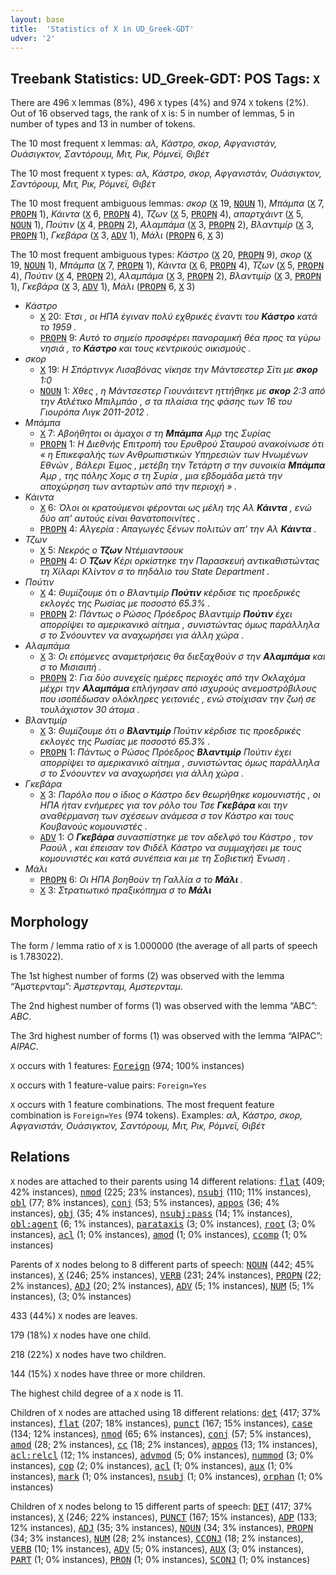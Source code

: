 ```yaml
---
layout: base
title:  'Statistics of X in UD_Greek-GDT'
udver: '2'
---
```


## Treebank Statistics: UD_Greek-GDT: POS Tags: `X`

There are 496 `X` lemmas (8%), 496 `X` types (4%) and 974 `X` tokens (2%).
Out of 16 observed tags, the rank of `X` is: 5 in number of lemmas, 5 in number of types and 13 in number of tokens.

The 10 most frequent `X` lemmas: <em>αλ, Κάστρο, σκορ, Αφγανιστάν, Ουάσιγκτον, Σαντόρουμ, Μιτ, Ρικ, Ρόμνεϊ, Θιβέτ</em>

The 10 most frequent `X` types:  <em>αλ, Κάστρο, σκορ, Αφγανιστάν, Ουάσιγκτον, Σαντόρουμ, Μιτ, Ρικ, Ρόμνεϊ, Θιβέτ</em>

The 10 most frequent ambiguous lemmas: <em>σκορ</em> (<tt><a href="el_gdt-pos-X.html">X</a></tt> 19, <tt><a href="el_gdt-pos-NOUN.html">NOUN</a></tt> 1), <em>Μπάμπα</em> (<tt><a href="el_gdt-pos-X.html">X</a></tt> 7, <tt><a href="el_gdt-pos-PROPN.html">PROPN</a></tt> 1), <em>Κάιντα</em> (<tt><a href="el_gdt-pos-X.html">X</a></tt> 6, <tt><a href="el_gdt-pos-PROPN.html">PROPN</a></tt> 4), <em>Τζων</em> (<tt><a href="el_gdt-pos-X.html">X</a></tt> 5, <tt><a href="el_gdt-pos-PROPN.html">PROPN</a></tt> 4), <em>απαρτχάιντ</em> (<tt><a href="el_gdt-pos-X.html">X</a></tt> 5, <tt><a href="el_gdt-pos-NOUN.html">NOUN</a></tt> 1), <em>Πούτιν</em> (<tt><a href="el_gdt-pos-X.html">X</a></tt> 4, <tt><a href="el_gdt-pos-PROPN.html">PROPN</a></tt> 2), <em>Αλαμπάμα</em> (<tt><a href="el_gdt-pos-X.html">X</a></tt> 3, <tt><a href="el_gdt-pos-PROPN.html">PROPN</a></tt> 2), <em>Βλαντιμίρ</em> (<tt><a href="el_gdt-pos-X.html">X</a></tt> 3, <tt><a href="el_gdt-pos-PROPN.html">PROPN</a></tt> 1), <em>Γκεβάρα</em> (<tt><a href="el_gdt-pos-X.html">X</a></tt> 3, <tt><a href="el_gdt-pos-ADV.html">ADV</a></tt> 1), <em>Μάλι</em> (<tt><a href="el_gdt-pos-PROPN.html">PROPN</a></tt> 6, <tt><a href="el_gdt-pos-X.html">X</a></tt> 3)

The 10 most frequent ambiguous types:  <em>Κάστρο</em> (<tt><a href="el_gdt-pos-X.html">X</a></tt> 20, <tt><a href="el_gdt-pos-PROPN.html">PROPN</a></tt> 9), <em>σκορ</em> (<tt><a href="el_gdt-pos-X.html">X</a></tt> 19, <tt><a href="el_gdt-pos-NOUN.html">NOUN</a></tt> 1), <em>Μπάμπα</em> (<tt><a href="el_gdt-pos-X.html">X</a></tt> 7, <tt><a href="el_gdt-pos-PROPN.html">PROPN</a></tt> 1), <em>Κάιντα</em> (<tt><a href="el_gdt-pos-X.html">X</a></tt> 6, <tt><a href="el_gdt-pos-PROPN.html">PROPN</a></tt> 4), <em>Τζων</em> (<tt><a href="el_gdt-pos-X.html">X</a></tt> 5, <tt><a href="el_gdt-pos-PROPN.html">PROPN</a></tt> 4), <em>Πούτιν</em> (<tt><a href="el_gdt-pos-X.html">X</a></tt> 4, <tt><a href="el_gdt-pos-PROPN.html">PROPN</a></tt> 2), <em>Αλαμπάμα</em> (<tt><a href="el_gdt-pos-X.html">X</a></tt> 3, <tt><a href="el_gdt-pos-PROPN.html">PROPN</a></tt> 2), <em>Βλαντιμίρ</em> (<tt><a href="el_gdt-pos-X.html">X</a></tt> 3, <tt><a href="el_gdt-pos-PROPN.html">PROPN</a></tt> 1), <em>Γκεβάρα</em> (<tt><a href="el_gdt-pos-X.html">X</a></tt> 3, <tt><a href="el_gdt-pos-ADV.html">ADV</a></tt> 1), <em>Μάλι</em> (<tt><a href="el_gdt-pos-PROPN.html">PROPN</a></tt> 6, <tt><a href="el_gdt-pos-X.html">X</a></tt> 3)


* <em>Κάστρο</em>
  * <tt><a href="el_gdt-pos-X.html">X</a></tt> 20: <em>Έτσι , οι ΗΠΑ έγιναν πολύ εχθρικές έναντι του <b>Κάστρο</b> κατά το 1959 .</em>
  * <tt><a href="el_gdt-pos-PROPN.html">PROPN</a></tt> 9: <em>Αυτό το σημείο προσφέρει πανοραμική θέα προς τα γύρω νησιά , το <b>Κάστρο</b> και τους κεντρικούς οικισμούς .</em>
* <em>σκορ</em>
  * <tt><a href="el_gdt-pos-X.html">X</a></tt> 19: <em>Η Σπόρτινγκ Λισαβόνας νίκησε την Μάντσεστερ Σίτι με <b>σκορ</b> 1:0</em>
  * <tt><a href="el_gdt-pos-NOUN.html">NOUN</a></tt> 1: <em>Χθες , η Μάντσεστερ Γιουνάιτεντ ηττήθηκε με <b>σκορ</b> 2:3 από την Ατλέτικο Μπιλμπάο , σ τα πλαίσια της φάσης των 16 του Γιουρόπα Λιγκ 2011-2012 .</em>
* <em>Μπάμπα</em>
  * <tt><a href="el_gdt-pos-X.html">X</a></tt> 7: <em>Αβοήθητοι οι άμαχοι σ τη <b>Μπάμπα</b> Αμρ της Συρίας</em>
  * <tt><a href="el_gdt-pos-PROPN.html">PROPN</a></tt> 1: <em>Η Διεθνής Επιτροπή του Ερυθρού Σταυρού ανακοίνωσε ότι « η Επικεφαλής των Ανθρωπιστικών Υπηρεσιών των Ηνωμένων Εθνών , Βάλερι Έιμος , μετέβη την Τετάρτη σ την συνοικία <b>Μπάμπα</b> Αμρ , της πόλης Χομς σ τη Συρία , μια εβδομάδα μετά την αποχώρηση των ανταρτών από την περιοχή » .</em>
* <em>Κάιντα</em>
  * <tt><a href="el_gdt-pos-X.html">X</a></tt> 6: <em>Όλοι οι κρατούμενοι φέρονται ως μέλη της Αλ <b>Κάιντα</b> , ενώ δύο απ' αυτούς είναι θανατοποινίτες .</em>
  * <tt><a href="el_gdt-pos-PROPN.html">PROPN</a></tt> 4: <em>Αλγερία : Απαγωγές ξένων πολιτών απ' την Αλ <b>Κάιντα</b> .</em>
* <em>Τζων</em>
  * <tt><a href="el_gdt-pos-X.html">X</a></tt> 5: <em>Νεκρός ο <b>Τζων</b> Ντέμιαντσουκ</em>
  * <tt><a href="el_gdt-pos-PROPN.html">PROPN</a></tt> 4: <em>Ο <b>Τζων</b> Κέρι ορκίστηκε την Παρασκευή αντικαθιστώντας τη Χίλαρι Κλίντον σ το πηδάλιο του State Department .</em>
* <em>Πούτιν</em>
  * <tt><a href="el_gdt-pos-X.html">X</a></tt> 4: <em>Θυμίζουμε ότι ο Βλαντιμίρ <b>Πούτιν</b> κέρδισε τις προεδρικές εκλογές της Ρωσίας με ποσοστό 65.3% .</em>
  * <tt><a href="el_gdt-pos-PROPN.html">PROPN</a></tt> 2: <em>Πάντως ο Ρώσος Πρόεδρος Βλαντιμίρ <b>Πούτιν</b> έχει απορρίψει το αμερικανικό αίτημα , συνιστώντας όμως παράλληλα σ το Σνόουντεν να αναχωρήσει για άλλη χώρα .</em>
* <em>Αλαμπάμα</em>
  * <tt><a href="el_gdt-pos-X.html">X</a></tt> 3: <em>Οι επόμενες αναμετρήσεις θα διεξαχθούν σ την <b>Αλαμπάμα</b> και σ το Μισισιπή .</em>
  * <tt><a href="el_gdt-pos-PROPN.html">PROPN</a></tt> 2: <em>Για δύο συνεχείς ημέρες περιοχές από την Οκλαχόμα μέχρι την <b>Αλαμπάμα</b> επλήγησαν από ισχυρούς ανεμοστρόβιλους που ισοπέδωσαν ολόκληρες γειτονιές , ενώ στοίχισαν την ζωή σε τουλάχιστον 30 άτομα .</em>
* <em>Βλαντιμίρ</em>
  * <tt><a href="el_gdt-pos-X.html">X</a></tt> 3: <em>Θυμίζουμε ότι ο <b>Βλαντιμίρ</b> Πούτιν κέρδισε τις προεδρικές εκλογές της Ρωσίας με ποσοστό 65.3% .</em>
  * <tt><a href="el_gdt-pos-PROPN.html">PROPN</a></tt> 1: <em>Πάντως ο Ρώσος Πρόεδρος <b>Βλαντιμίρ</b> Πούτιν έχει απορρίψει το αμερικανικό αίτημα , συνιστώντας όμως παράλληλα σ το Σνόουντεν να αναχωρήσει για άλλη χώρα .</em>
* <em>Γκεβάρα</em>
  * <tt><a href="el_gdt-pos-X.html">X</a></tt> 3: <em>Παρόλο που ο ίδιος ο Κάστρο δεν θεωρήθηκε κομουνιστής , οι ΗΠΑ ήταν ενήμερες για τον ρόλο του Τσε <b>Γκεβάρα</b> και την αναθέρμανση των σχέσεων ανάμεσα σ τον Κάστρο και τους Κουβανούς κομουνιστές .</em>
  * <tt><a href="el_gdt-pos-ADV.html">ADV</a></tt> 1: <em>Ο <b>Γκεβάρα</b> συνασπίστηκε με τον αδελφό του Κάστρο , τον Ραούλ , και έπεισαν τον Φιδέλ Κάστρο να συμμαχήσει με τους κομουνιστές και κατά συνέπεια και με τη Σοβιετική Ένωση .</em>
* <em>Μάλι</em>
  * <tt><a href="el_gdt-pos-PROPN.html">PROPN</a></tt> 6: <em>Οι ΗΠΑ βοηθούν τη Γαλλία σ το <b>Μάλι</b> .</em>
  * <tt><a href="el_gdt-pos-X.html">X</a></tt> 3: <em>Στρατιωτικό πραξικόπημα σ το <b>Μάλι</b></em>

## Morphology

The form / lemma ratio of `X` is 1.000000 (the average of all parts of speech is 1.783022).

The 1st highest number of forms (2) was observed with the lemma “Άμστερνταμ”: <em>Άμστερνταμ, Αμστερνταμ</em>.

The 2nd highest number of forms (1) was observed with the lemma “ABC”: <em>ABC</em>.

The 3rd highest number of forms (1) was observed with the lemma “AIPAC”: <em>AIPAC</em>.

`X` occurs with 1 features: <tt><a href="el_gdt-feat-Foreign.html">Foreign</a></tt> (974; 100% instances)

`X` occurs with 1 feature-value pairs: `Foreign=Yes`

`X` occurs with 1 feature combinations.
The most frequent feature combination is `Foreign=Yes` (974 tokens).
Examples: <em>αλ, Κάστρο, σκορ, Αφγανιστάν, Ουάσιγκτον, Σαντόρουμ, Μιτ, Ρικ, Ρόμνεϊ, Θιβέτ</em>


## Relations

`X` nodes are attached to their parents using 14 different relations: <tt><a href="el_gdt-dep-flat.html">flat</a></tt> (409; 42% instances), <tt><a href="el_gdt-dep-nmod.html">nmod</a></tt> (225; 23% instances), <tt><a href="el_gdt-dep-nsubj.html">nsubj</a></tt> (110; 11% instances), <tt><a href="el_gdt-dep-obl.html">obl</a></tt> (77; 8% instances), <tt><a href="el_gdt-dep-conj.html">conj</a></tt> (53; 5% instances), <tt><a href="el_gdt-dep-appos.html">appos</a></tt> (36; 4% instances), <tt><a href="el_gdt-dep-obj.html">obj</a></tt> (35; 4% instances), <tt><a href="el_gdt-dep-nsubj-pass.html">nsubj:pass</a></tt> (14; 1% instances), <tt><a href="el_gdt-dep-obl-agent.html">obl:agent</a></tt> (6; 1% instances), <tt><a href="el_gdt-dep-parataxis.html">parataxis</a></tt> (3; 0% instances), <tt><a href="el_gdt-dep-root.html">root</a></tt> (3; 0% instances), <tt><a href="el_gdt-dep-acl.html">acl</a></tt> (1; 0% instances), <tt><a href="el_gdt-dep-amod.html">amod</a></tt> (1; 0% instances), <tt><a href="el_gdt-dep-ccomp.html">ccomp</a></tt> (1; 0% instances)

Parents of `X` nodes belong to 8 different parts of speech: <tt><a href="el_gdt-pos-NOUN.html">NOUN</a></tt> (442; 45% instances), <tt><a href="el_gdt-pos-X.html">X</a></tt> (246; 25% instances), <tt><a href="el_gdt-pos-VERB.html">VERB</a></tt> (231; 24% instances), <tt><a href="el_gdt-pos-PROPN.html">PROPN</a></tt> (22; 2% instances), <tt><a href="el_gdt-pos-ADJ.html">ADJ</a></tt> (20; 2% instances), <tt><a href="el_gdt-pos-ADV.html">ADV</a></tt> (5; 1% instances), <tt><a href="el_gdt-pos-NUM.html">NUM</a></tt> (5; 1% instances),  (3; 0% instances)

433 (44%) `X` nodes are leaves.

179 (18%) `X` nodes have one child.

218 (22%) `X` nodes have two children.

144 (15%) `X` nodes have three or more children.

The highest child degree of a `X` node is 11.

Children of `X` nodes are attached using 18 different relations: <tt><a href="el_gdt-dep-det.html">det</a></tt> (417; 37% instances), <tt><a href="el_gdt-dep-flat.html">flat</a></tt> (207; 18% instances), <tt><a href="el_gdt-dep-punct.html">punct</a></tt> (167; 15% instances), <tt><a href="el_gdt-dep-case.html">case</a></tt> (134; 12% instances), <tt><a href="el_gdt-dep-nmod.html">nmod</a></tt> (65; 6% instances), <tt><a href="el_gdt-dep-conj.html">conj</a></tt> (57; 5% instances), <tt><a href="el_gdt-dep-amod.html">amod</a></tt> (28; 2% instances), <tt><a href="el_gdt-dep-cc.html">cc</a></tt> (18; 2% instances), <tt><a href="el_gdt-dep-appos.html">appos</a></tt> (13; 1% instances), <tt><a href="el_gdt-dep-acl-relcl.html">acl:relcl</a></tt> (12; 1% instances), <tt><a href="el_gdt-dep-advmod.html">advmod</a></tt> (5; 0% instances), <tt><a href="el_gdt-dep-nummod.html">nummod</a></tt> (3; 0% instances), <tt><a href="el_gdt-dep-cop.html">cop</a></tt> (2; 0% instances), <tt><a href="el_gdt-dep-acl.html">acl</a></tt> (1; 0% instances), <tt><a href="el_gdt-dep-aux.html">aux</a></tt> (1; 0% instances), <tt><a href="el_gdt-dep-mark.html">mark</a></tt> (1; 0% instances), <tt><a href="el_gdt-dep-nsubj.html">nsubj</a></tt> (1; 0% instances), <tt><a href="el_gdt-dep-orphan.html">orphan</a></tt> (1; 0% instances)

Children of `X` nodes belong to 15 different parts of speech: <tt><a href="el_gdt-pos-DET.html">DET</a></tt> (417; 37% instances), <tt><a href="el_gdt-pos-X.html">X</a></tt> (246; 22% instances), <tt><a href="el_gdt-pos-PUNCT.html">PUNCT</a></tt> (167; 15% instances), <tt><a href="el_gdt-pos-ADP.html">ADP</a></tt> (133; 12% instances), <tt><a href="el_gdt-pos-ADJ.html">ADJ</a></tt> (35; 3% instances), <tt><a href="el_gdt-pos-NOUN.html">NOUN</a></tt> (34; 3% instances), <tt><a href="el_gdt-pos-PROPN.html">PROPN</a></tt> (34; 3% instances), <tt><a href="el_gdt-pos-NUM.html">NUM</a></tt> (28; 2% instances), <tt><a href="el_gdt-pos-CCONJ.html">CCONJ</a></tt> (18; 2% instances), <tt><a href="el_gdt-pos-VERB.html">VERB</a></tt> (10; 1% instances), <tt><a href="el_gdt-pos-ADV.html">ADV</a></tt> (5; 0% instances), <tt><a href="el_gdt-pos-AUX.html">AUX</a></tt> (3; 0% instances), <tt><a href="el_gdt-pos-PART.html">PART</a></tt> (1; 0% instances), <tt><a href="el_gdt-pos-PRON.html">PRON</a></tt> (1; 0% instances), <tt><a href="el_gdt-pos-SCONJ.html">SCONJ</a></tt> (1; 0% instances)

